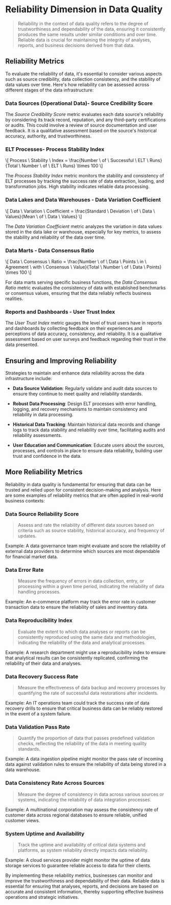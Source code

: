 # Reliability Dimension in Data Quality
> Reliability in the context of data quality refers to the degree of trustworthiness and dependability of the data, ensuring it consistently produces the same results under similar conditions and over time. Reliable data is crucial for maintaining the integrity of analyses, reports, and business decisions derived from that data.

## Reliability Metrics
To evaluate the reliability of data, it's essential to consider various aspects such as source credibility, data collection consistency, and the stability of data values over time. Here's how reliability can be assessed across different stages of the data infrastructure:

### Data Sources (Operational Data)- Source Credibility Score
The *Source Credibility Score* metric evaluates each data source's reliability by considering its track record, reputation, and any third-party certifications or audits. This could involve a review of source documentation and user feedback. It is a qualitative assessment based on the source's historical accuracy, authority, and trustworthiness.

### ELT Processes- Process Stability Index
\\[ Process \ Stability \ Index = \frac{Number \ of \ Successful \ ELT \ Runs}{Total \ Number \ of \ ELT \ Runs} \times 100 \\]

The *Process Stability Index* metric monitors the stability and consistency of ELT processes by tracking the success rate of data extraction, loading, and transformation jobs. High stability indicates reliable data processing.

### Data Lakes and Data Warehouses - Data Variation Coefficient
\\[ Data \ Variation \ Coefficient = \frac{Standard \ Deviation \ of \ Data \ Values}{Mean \ of \ Data \ Values} \\]

The *Data Variation Coefficient* metric analyzes the variation in data values stored in the data lake or warehouse, especially for key metrics, to assess the stability and reliability of the data over time.

### Data Marts - Data Consensus Ratio
\\[ Data \ Consensus \ Ratio = \frac{Number \ of \ Data \ Points \ in \ Agreement \ with \ Consensus \ Value}{Total \ Number \ of \ Data \ Points} \times 100 \\]

For data marts serving specific business functions, the *Data Consensus Ratio* metric evaluates the consistency of data with established benchmarks or consensus values, ensuring that the data reliably reflects business realities.

### Reports and Dashboards - User Trust Index
The *User Trust Index* metric gauges the level of trust users have in reports and dashboards by collecting feedback on their experiences and perceptions of data accuracy, consistency, and reliability. It is a qualitative assessment based on user surveys and feedback regarding their trust in the data presented.

## Ensuring and Improving Reliability
Strategies to maintain and enhance data reliability across the data infrastructure include:

* **Data Source Validation**:
  Regularly validate and audit data sources to ensure they continue to meet quality and reliability standards.

* **Robust Data Processing**:
  Design ELT processes with error handling, logging, and recovery mechanisms to maintain consistency and reliability in data processing.

* **Historical Data Tracking**:
  Maintain historical data records and change logs to track data stability and reliability over time, facilitating audits and reliability assessments.

* **User Education and Communication**:
  Educate users about the sources, processes, and controls in place to ensure data reliability, building user trust and confidence in the data.

## More Reliability Metrics
Reliability in data quality is fundamental for ensuring that data can be trusted and relied upon for consistent decision-making and analysis. Here are some examples of reliability metrics that are often applied in real-world business contexts:

### Data Source Reliability Score
> Assess and rate the reliability of different data sources based on criteria such as source stability, historical accuracy, and frequency of updates.

Example: A data governance team might evaluate and score the reliability of external data providers to determine which sources are most dependable for financial market data.

### Data Error Rate
> Measure the frequency of errors in data collection, entry, or processing within a given time period, indicating the reliability of data handling processes.

Example: An e-commerce platform may track the error rate in customer transaction data to ensure the reliability of sales and inventory data.

### Data Reproducibility Index
> Evaluate the extent to which data analyses or reports can be consistently reproduced using the same data and methodologies, indicating the reliability of the data and analytical processes.

Example: A research department might use a reproducibility index to ensure that analytical results can be consistently replicated, confirming the reliability of their data and analyses.

### Data Recovery Success Rate
> Measure the effectiveness of data backup and recovery processes by quantifying the rate of successful data restorations after incidents.

Example: An IT operations team could track the success rate of data recovery drills to ensure that critical business data can be reliably restored in the event of a system failure.

### Data Validation Pass Rate
> Quantify the proportion of data that passes predefined validation checks, reflecting the reliability of the data in meeting quality standards.

Example: A data ingestion pipeline might monitor the pass rate of incoming data against validation rules to ensure the reliability of data being stored in a data warehouse.

### Data Consistency Rate Across Sources
> Measure the degree of consistency in data across various sources or systems, indicating the reliability of data integration processes.

Example: A multinational corporation may assess the consistency rate of customer data across regional databases to ensure reliable, unified customer views.

### System Uptime and Availability
> Track the uptime and availability of critical data systems and platforms, as system reliability directly impacts data reliability.

Example: A cloud services provider might monitor the uptime of data storage services to guarantee reliable access to data for their clients.

By implementing these reliability metrics, businesses can monitor and improve the trustworthiness and dependability of their data. Reliable data is essential for ensuring that analyses, reports, and decisions are based on accurate and consistent information, thereby supporting effective business operations and strategic initiatives.
